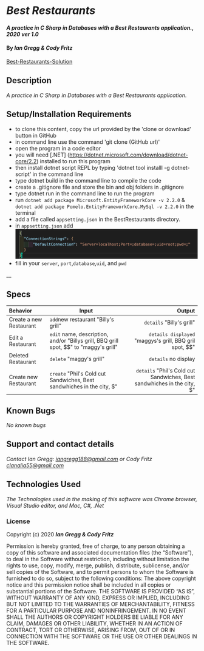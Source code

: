 # _Best Restaurants_

#### _A practice in C Sharp in Databases with a Best Restaurants application., 2020 ver 1.0_

#### By _Ian Gregg & Cody Fritz_
[Best-Restaurants-Solution](https://github.com/oldgregg89/Best-Restaurants-Solution)

## Description

_A practice in C Sharp in Databases with a Best Restaurants application._

## Setup/Installation Requirements

* to clone this content, copy the url provided by the 'clone or download' button in GitHub
* in command line use the command 'git clone (GitHub url)'
* open the program in a code editor
* you will need [.NET] (https://dotnet.microsoft.com/download/dotnet-core/2.2) installed to run this program 
* then install dotnet script REPL by typing 'dotnet tool installl -g dotnet-script' in the command line
* type dotnet build in the command line to compile the code
* create a .gitignore file and store the bin and obj folders in .gitignore
* type dotnet run in the command line to run the program
* run `dotnet add package Microsoft.EntityFrameworkCore -v 2.2.0`  &
`dotnet add package Pomelo.EntityFrameworkCore.MySql -v 2.2.0`
in the terminal
* add a file called `appsetting.json` in the BestRestaurants directory.
* in `appsetting.json` add ![appsetting.json](Assets/setup.png)
* fill in your `server`, `port`,`database`,`uid`, and `pwd`

__

## Specs

| Behavior    | Input | Output |
| :---------- | ----- | -----: |
| Create a new Restaurant | `add`new restaurant "Billy's grill" | `details` "Billy's grill" |
| Edit a Restaurant | `edit` name, description, and/or "Billys grill, BBQ grill spot, $$" to "maggy's grill"  | `details displayed` "maggys's grill, BBQ gril spot, $$" |
| Deleted Restaurant | `delete` "maggy's grill" | `details` no display |
| Create new Restaurant | `create` "Phil's Cold cut Sandwiches, Best sandwhiches in the city, $" | `details` "Phil's Cold cut Sandwiches, Best sandwhiches in the city, $" |



## Known Bugs

_No known bugs_

## Support and contact details

_Contact Ian Gregg: <iangregg188@gmail.com>
or
Cody Fritz <clanalia55@gmail.com>_

## Technologies Used

_The Technologies used in the making of this software was Chrome browser, Visual Studio editor, and Mac, C#, .Net_

### License

Copyright (c) 2020 **_Ian Gregg & Cody Fritz_**

Permission is hereby granted, free of charge, to any person obtaining a copy of this software and associated documentation files (the “Software”), to deal in the Software without restriction, including without limitation the rights to use, copy, modify, merge, publish, distribute, sublicense, and/or sell copies of the Software, and to permit persons to whom the Software is furnished to do so, subject to the following conditions:
The above copyright notice and this permission notice shall be included in all copies or substantial portions of the Software.
THE SOFTWARE IS PROVIDED “AS IS”, WITHOUT WARRANTY OF ANY KIND, EXPRESS OR IMPLIED, INCLUDING BUT NOT LIMITED TO THE WARRANTIES OF MERCHANTABILITY, FITNESS FOR A PARTICULAR PURPOSE AND NONINFRINGEMENT. IN NO EVENT SHALL THE AUTHORS OR COPYRIGHT HOLDERS BE LIABLE FOR ANY CLAIM, DAMAGES OR OTHER LIABILITY, WHETHER IN AN ACTION OF CONTRACT, TORT OR OTHERWISE, ARISING FROM, OUT OF OR IN CONNECTION WITH THE SOFTWARE OR THE USE OR OTHER DEALINGS IN THE SOFTWARE.